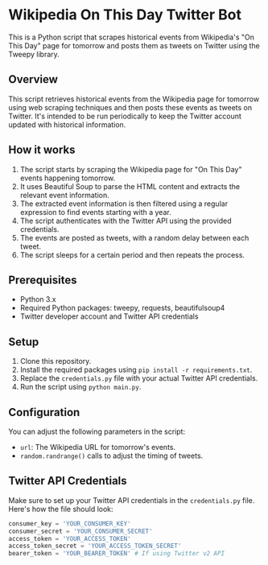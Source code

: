 # Wikipedia On This Day Twitter Bot

This is a Python script that scrapes historical events from Wikipedia's "On This Day" page for tomorrow and posts them as tweets on Twitter using the Tweepy library.

## Overview

This script retrieves historical events from the Wikipedia page for tomorrow using web scraping techniques and then posts these events as tweets on Twitter. It's intended to be run periodically to keep the Twitter account updated with historical information.

## How it works

1. The script starts by scraping the Wikipedia page for "On This Day" events happening tomorrow.
2. It uses Beautiful Soup to parse the HTML content and extracts the relevant event information.
3. The extracted event information is then filtered using a regular expression to find events starting with a year.
4. The script authenticates with the Twitter API using the provided credentials.
5. The events are posted as tweets, with a random delay between each tweet.
6. The script sleeps for a certain period and then repeats the process.

## Prerequisites

- Python 3.x
- Required Python packages: tweepy, requests, beautifulsoup4
- Twitter developer account and Twitter API credentials

## Setup

1. Clone this repository.
2. Install the required packages using `pip install -r requirements.txt`.
3. Replace the `credentials.py` file with your actual Twitter API credentials.
4. Run the script using `python main.py`.

## Configuration

You can adjust the following parameters in the script:

- `url`: The Wikipedia URL for tomorrow's events.
- `random.randrange()` calls to adjust the timing of tweets.

## Twitter API Credentials

Make sure to set up your Twitter API credentials in the `credentials.py` file. Here's how the file should look:

```python
consumer_key = 'YOUR_CONSUMER_KEY'
consumer_secret = 'YOUR_CONSUMER_SECRET'
access_token = 'YOUR_ACCESS_TOKEN'
access_token_secret = 'YOUR_ACCESS_TOKEN_SECRET'
bearer_token = 'YOUR_BEARER_TOKEN' # If using Twitter v2 API
